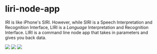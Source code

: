 # liri-node-app

IRI is like iPhone's SIRI. However, while SIRI is a Speech Interpretation and Recognition Interface, LIRI is a _Language_ Interpretation and Recognition Interface. LIRI is a command line node app that takes in parameters and gives you back data.

<img src="https://github.com/biancaslmn/liri-node-app/blob/master/media/conert-this.gif">
<img src="https://github.com/biancaslmn/liri-node-app/blob/master/media/movie-this.gif">
<img src="https://github.com/biancaslmn/liri-node-app/blob/master/media/spotify-this.gif">
